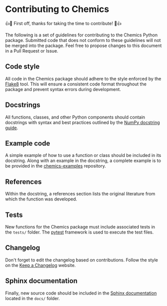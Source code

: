 # Contributing to Chemics

:+1::tada: First off, thanks for taking the time to contribute! :tada::+1:

The following is a set of guidelines for contributing to the Chemics Python package. Submitted code that does not conform to these guidelines will not be merged into the package. Feel free to propose changes to this document in a Pull Request or Issue.

## Code style

All code in the Chemics package should adhere to the style enforced by the [Flake8][f8] tool. This will ensure a consistent code format throughout the package and prevent syntax errors during development.

## Docstrings

All functions, classes, and other Python components should contain docstrings with syntax and best practices outlined by the [NumPy docstring guide][np].

## Example code

A simple example of how to use a function or class should be included in its docstring. Along with an example in the docstring, a complete example is to be provided in the [chemics-examples][ce] repository.

## References

Within the docstring, a references section lists the original literature from which the function was developed.

## Tests

New functions for the Chemics package must include associated tests in the `tests/` folder. The [pytest][pt] framework is used to execute the test files.

## Changelog

Don't forget to edit the changelog based on contributions. Follow the style on the [Keep a Changelog][cl] website.

## Sphinx documentation

Finally, new source code should be included in the [Sphinx documentation][sd] located in the `docs/` folder.

[f8]: https://pypi.org/project/flake8/
[np]: https://numpydoc.readthedocs.io/en/latest/format.html
[ce]: https://github.com/chemics/chemics-examples
[cl]: https://keepachangelog.com
[sd]: http://www.sphinx-doc.org/en/stable/
[pt]: https://docs.pytest.org/en/latest/
